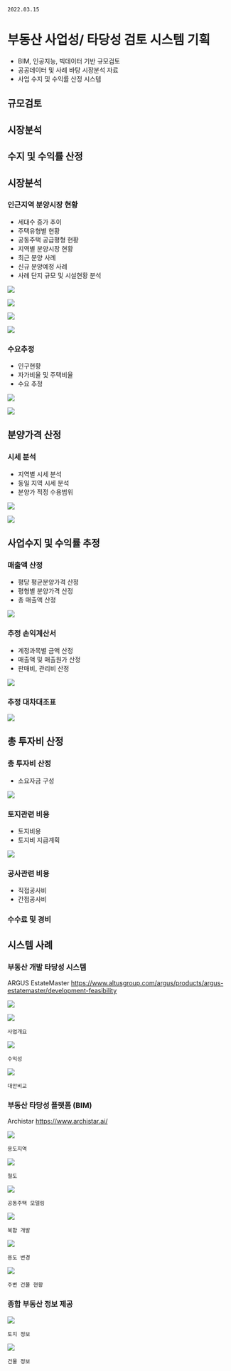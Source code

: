`2022.03.15`

# 부동산 사업성/ 타당성 검토 시스템 기획
- BIM, 인공지능, 빅데이터 기반 규모검토
- 공공데이터 및 사례 바탕 시장분석 자료
- 사업 수지 및 수익률 산정 시스템

## 규모검토


## 시장분석

## 수지 및 수익률 산정


## 시장분석

### 인근지역 분양시장 현황
- 세대수 증가 추이
- 주택유형별 현황
- 공동주택 공급평형 현황
- 지역별 분양시장 현황
- 최근 분양 사례
- 신규 분양예정 사례
- 사례 단지 규모 및 시설현황 분석

![](images/20220315-163720.png)

![](images/20220315-163810.png)

![](images/20220315-163821.png)

![](images/20220315-163838.png)


### 수요추정
- 인구현황
- 자가비율 및 주택비율
- 수요 추정

![](images/20220315-163904.png)

![](images/20220315-163922.png)


## 분양가격 산정
### 시세 분석
- 지역별 시세 분석
- 동일 지역 시세 분석
- 분양가 적정 수용범위

![](images/20220315-163939.png)

![](images/20220315-163952.png)


## 사업수지 및 수익률 추정
### 매출액 산정
- 평당 평균분양가격 산정
- 평형별 분양가격 산정
- 총 매출액 산정

![](images/20220315-164013.png)

### 추정 손익계산서
- 계정과목별 금액 산정
- 매출액 및 매출원가 산정
- 판매비, 관리비 산정

![](images/20220315-164022.png)

### 추정 대차대조표

![](images/20220315-164047.png)

## 총 투자비 산정
### 총 투자비 산정
- 소요자금 구성

![](images/20220315-164102.png)

### 토지관련 비용
- 토지비용
- 토지비 지급계획

![](images/20220315-164114.png)

### 공사관련 비용
- 직접공사비
- 간접공사비

### 수수료 및 경비



## 시스템 사례

### 부동산 개발 타당성 시스템
ARGUS EstateMaster https://www.altusgroup.com/argus/products/argus-estatemaster/development-feasibility

![](images/20220315-164449.png)

![](images/20220315-164316.png)

`사업개요`

![](images/20220315-164522.png)

`수익성`

![](images/20220315-164640.png)

`대안비교`


### 부동산 타당성 플랫폼 (BIM)
Archistar https://www.archistar.ai/

![](images/20220315-170802.png)

`용도지역`

![](images/20220315-171207.png)

`철도`

![](images/20220315-170215.png)

`공동주택 모델링`

![](images/20220315-170321.png)

`복합 개발`

![](images/20220315-170039.png)

`용도 변경`

![](images/20220315-170711.png)

`주변 건물 현황`


### 종합 부동산 정보 제공

![](images/20220315-171531.png)

`토지 정보`

![](images/20220315-171555.png)

`건물 정보`




